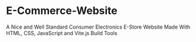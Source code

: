 # E-Commerce-Website
A Nice and Well Standard Consumer Electronics E-Store Website Made With HTML, CSS, JavaScript and Vite.js Build Tools
